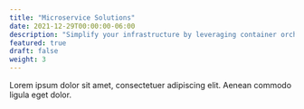 ```yaml
---
title: "Microservice Solutions"
date: 2021-12-29T00:00:00-06:00
description: "Simplify your infrastructure by leveraging container orchestration (Docker Swarm, Kubernetes, Nomad, and more)."
featured: true
draft: false
weight: 3
---
```


Lorem ipsum dolor sit amet, consectetuer adipiscing elit. Aenean commodo ligula eget dolor.
